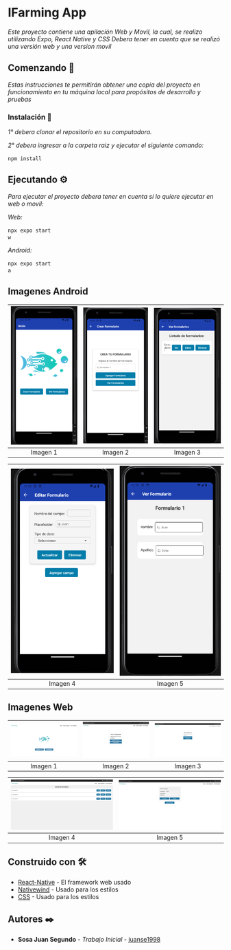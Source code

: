 # IFarming App
 
_Este proyecto contiene una apilación Web y Movil, la cual, se realizo utilizando Expo, React Native y CSS_
_Debera tener en cuenta que se realizó una versión web y una version movil_

## Comenzando 🚀

_Estas instrucciones te permitirán obtener una copia del proyecto en funcionamiento en tu máquina local para propósitos de desarrollo y pruebas_

### Instalación 🔧

_1° debera clonar el repositorio en su computadora._

_2° debera ingresar a la carpeta raiz y ejecutar el siguiente comando:_

```
npm install
```

## Ejecutando ⚙️

_Para ejecutar el proyecto debera tener en cuenta si lo quiere ejecutar en web o movil:_

_Web:_

```
npx expo start
w
```

_Android:_

```
npx expo start
a
```
## Imagenes Android

|  ![Android](assets/a-1.png)  |  ![Android](assets/a-2.png)  |  ![Android](assets/a-3.png)  |
|:----------------------------:|:----------------------------:|:----------------------------:|
| Imagen 1                     | Imagen 2                     | Imagen 3                     |

|  ![Android](assets/a-4.png)  |  ![Android](assets/a-5.png)  |
|:----------------------------:|:----------------------------:|
| Imagen 4                     | Imagen 5                     |

## Imagenes Web

|  ![Web](assets/Web-1.png)  |  ![Web](assets/web-22.png)  |  ![Web](assets/web-2.png)  |
|:--------------------------:|:---------------------------:|:--------------------------:|
| Imagen 1                   | Imagen 2                    | Imagen 3                   |

|  ![Web](assets/web-3.png)  |  ![Web](assets/web-4.png)  |
|:--------------------------:|:--------------------------:|
| Imagen 4                   | Imagen 5                   |



## Construido con 🛠️

* [React-Native](https://reactnative.dev/) - El framework web usado
* [Nativewind](https://www.nativewind.dev/) - Usado para los estilos
* [CSS](https://developer.mozilla.org/es/docs/Web/CSS) - Usado para los estilos


## Autores ✒️

* **Sosa Juan Segundo** - *Trabajo Inicial* - [juanse1998](https://github.com/Juanse1998)

